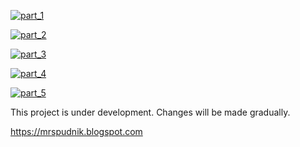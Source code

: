 [![part_1](https://img.shields.io/badge/part_1-engineering-white.svg )](https://mrspudnik.blogspot.com/2022/10/spooky-organ-diy-project-1.html)

[![part_2](https://img.shields.io/badge/part_2-frequency_oscillators-beige.svg )](https://mrspudnik.blogspot.com/2023/05/spooky-organ-diy-2.html)

[![part_3](https://img.shields.io/badge/part_3-LFO_vibrato,_frequency_dividers-white.svg )](https://mrspudnik.blogspot.com)

[![part_4](https://img.shields.io/badge/part_4-chassis_and_body-beige.svg )](https://mrspudnik.blogspot.com)

[![part_5](https://img.shields.io/badge/part_5-keyboard_manipulator-white.svg )](https://mrspudnik.blogspot.com)

This project is under development. Changes will be made gradually.

https://mrspudnik.blogspot.com
